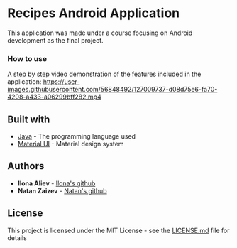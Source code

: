 

# Recipes Android Application

This application was made under a course focusing on Android development as the final project.



### How to use

A step by step video demonstration of the features included in the application:
https://user-images.githubusercontent.com/56848492/127009737-d08d75e6-fa70-4208-a433-a06299bff282.mp4


## Built with

* [Java](https://docs.oracle.com/en/java/) - The programming language used
* [Material UI](https://material.io/develop/android) - Material design system

## Authors

* **Ilona Aliev** - [Ilona's github](https://github.com/ilona94al)
* **Natan Zaizev** - [Natan's github](https://github.com/ntnzzv)
## License

This project is licensed under the MIT License - see the [LICENSE.md](LICENSE.md) file for details




